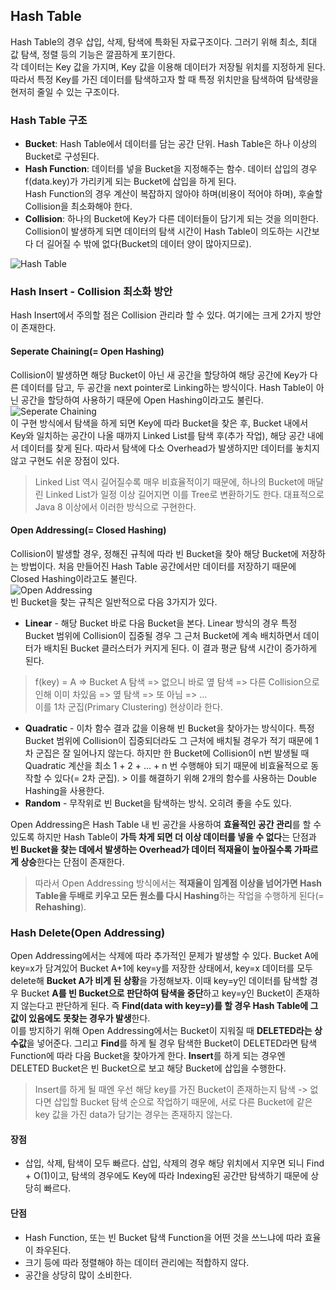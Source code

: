 ## Hash Table
Hash Table의 경우 삽입, 삭제, 탐색에 특화된 자료구조이다. 그러기 위해 최소, 최대 값 탐색, 정렬 등의 기능은 깔끔하게 포기한다.<br>
각 데이터는 Key 값을 가지며, Key 값을 이용해 데이터가 저장될 위치를 지정하게 된다. 따라서 특정 Key를 가진 데이터를 탐색하고자 할 때 특정 위치만을 탐색하여 탐색량을 현저히 줄일 수 있는 구조이다.
### Hash Table 구조
*  **Bucket**: Hash Table에서 데이터를 담는 공간 단위. Hash Table은 하나 이상의 Bucket로 구성된다. 
*  **Hash Function**: 데이터를 넣을 Bucket을 지정해주는 함수. 데이터 삽입의 경우 f(data.key)가 가리키게 되는 Bucket에 삽입을 하게 된다.<br> Hash Function의 경우 계산이 복잡하지 않아야 하며(비용이 적어야 하며), 후술할 Collision을 최소화해야 한다.
*  **Collision**: 하나의 Bucket에 Key가 다른 데이터들이 담기게 되는 것을 의미한다. Collision이 발생하게 되면 데이터의 탐색 시간이 Hash Table이 의도하는 시간보다 더 길어질 수 밖에 없다(Bucket의 데이터 양이 많아지므로). <br>

![Hash Table](https://user-images.githubusercontent.com/86412960/147652887-77c3db50-6e6e-4000-a3f5-fbc2bf339a95.png)
### Hash Insert - Collision 최소화 방안
Hash Insert에서 주의할 점은 Collision 관리라 할 수 있다. 여기에는 크게 2가지 방안이 존재한다.
#### Seperate Chaining(= Open Hashing)
Collision이 발생하면 해당 Bucket이 아닌 새 공간을 할당하여 해당 공간에 Key가 다른 데이터를 담고, 두 공간을 next pointer로 Linking하는 방식이다. Hash Table이 아닌 공간을 할당하여 사용하기 때문에 Open Hashing이라고도 불린다. <br>
![Seperate Chaining](https://user-images.githubusercontent.com/86412960/147652892-959d6aa7-84ec-4eaa-976b-a72f2c76b2a5.png) <br>
이 구현 방식에서 탐색을 하게 되면 Key에 따라 Bucket을 찾은 후, Bucket 내에서 Key와 일치하는 공간이 나올 때까지 Linked List를 탐색 후(추가 작업), 해당 공간 내에서 데이터를 찾게 된다. 따라서 탐색에 다소 Overhead가 발생하지만 데이터를 놓치지 않고 구현도 쉬운 장점이 있다.
>  Linked List 역시 길어질수록 매우 비효율적이기 때문에, 하나의 Bucket에 매달린 Linked List가 일정 이상 길어지면 이를 Tree로 변환하기도 한다. 대표적으로 Java 8 이상에서 이러한 방식으로 구현한다.
#### Open Addressing(= Closed Hashing)
Collision이 발생할 경우, 정해진 규칙에 따라 빈 Bucket을 찾아 해당 Bucket에 저장하는 방법이다. 처음 만들어진 Hash Table 공간에서만 데이터를 저장하기 때문에 Closed Hashing이라고도 불린다. <br>
![Open Addressing](https://user-images.githubusercontent.com/86412960/147652890-af28afc4-1050-4ece-94ce-20f6495af23a.png)<br>
빈 Bucket을 찾는 규칙은 일반적으로 다음 3가지가 있다.
*  **Linear** - 해당 Bucket 바로 다음 Bucket을 본다. Linear 방식의 경우 특정 Bucket 범위에 Collision이 집중될 경우 그 근처 Bucket에 계속 배치하면서 데이터가 배치된 Bucket 클러스터가 커지게 된다. 이 결과 평균 탐색 시간이 증가하게 된다.
>  f(key) = A => Bucket A 탐색 => 없으니 바로 옆 탐색 => 다른 Collision으로 인해 이미 차있음 => 옆 탐색 => 또 아님 => ... <br> 이를 1차 군집(Primary Clustering) 현상이라 한다. 
*  **Quadratic** - 이차 함수 결과 값을 이용해 빈 Bucket을 찾아가는 방식이다. 특정 Bucket 범위에 Collision이 집중되더라도 그 근처에 배치될 경우가 적기 때문에 1차 군집은 잘 일어나지 않는다. 하지만 한 Bucket에 Collision이 n번 발생될 때 Quadratic 계산을 최소 1 + 2 + ... + n 번 수행해야 되기 때문에 비효율적으로 동작할 수 있다(= 2차 군집). >  이를 해결하기 위해 2개의 함수를 사용하는 Double Hashing을 사용한다. 
*  **Random** - 무작위로 빈 Bucket을 탐색하는 방식. 오히려 좋을 수도 있다.

Open Addressing은 Hash Table 내 빈 공간을 사용하여 **효율적인 공간 관리**를 할 수 있도록 하지만 Hash Table이 **가득 차게 되면 더 이상 데이터를 넣을 수 없다**는 단점과 **빈 Bucket을 찾는 데에서 발생하는 Overhead가 데이터 적재율이 높아질수록 가파르게 상승**한다는 단점이 존재한다.
>  따라서 Open Addressing 방식에서는 **적재율이 임계점 이상을 넘어가면 Hash Table을 두배로 키우고 모든 원소를 다시 Hashing**하는 작업을 수행하게 된다(= **Rehashing**).
### Hash Delete(Open Addressing)
Open Addressing에서는 삭제에 따라 추가적인 문제가 발생할 수 있다. Bucket A에 key=x가 담겨있어 Bucket A+1에 key=y를 저장한 상태에서, key=x 데이터를 모두 delete해 **Bucket A가 비게 된 상황**을 가정해보자. 이때 key=y인 데이터를 탐색할 경우 Bucket **A를 빈 Bucket으로 판단하여 탐색을 중단**하고 key=y인 Bucket이 존재하지 않는다고 판단하게 된다. 즉 **Find(data with key=y)를 할 경우 Hash Table에 그 값이 있음에도 못찾는 경우가 발생**한다.<br>
이를 방지하기 위해 Open Addressing에서는 Bucket이 지워질 때 **DELETED라는 상수값**을 넣어준다. 그리고 **Find**를 하게 될 경우 탐색한 Bucket이 DELETED라면 탐색 Function에 따라 다음 Bucket을 찾아가게 한다. **Insert**를 하게 되는 경우엔 DELETED Bucket은 빈 Bucket으로 보고 해당 Bucket에 삽입을 수행한다.
> Insert를 하게 될 때엔 우선 해당 key를 가진 Bucket이 존재하는지 탐색 -> 없다면 삽입할 Bucket 탐색 순으로 작업하기 때문에, 서로 다른 Bucket에 같은 key 값을 가진 data가 담기는 경우는 존재하지 않는다.

#### 장점
*  삽입, 삭제, 탐색이 모두 빠르다. 삽입, 삭제의 경우 해당 위치에서 지우면 되니 Find + O(1)이고, 탐색의 경우에도 Key에 따라 Indexing된 공간만 탐색하기 때문에 상당히 빠르다.
#### 단점 
*  Hash Function, 또는 빈 Bucket 탐색 Function을 어떤 것을 쓰느냐에 따라 효율이 좌우된다.
*  크기 등에 따라 정렬해야 하는 데이터 관리에는 적합하지 않다.
*  공간을 상당히 많이 소비한다. 
